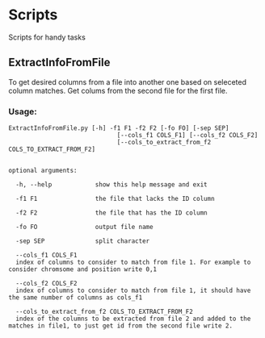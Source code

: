 #  Scripts
Scripts for handy tasks

## ExtractInfoFromFile

To get desired columns from a file into another one based on seleceted column matches.
Get colums from the second file for the first file.

### Usage: 

```
ExtractInfoFromFile.py [-h] -f1 F1 -f2 F2 [-fo FO] [-sep SEP]
                              [--cols_f1 COLS_F1] [--cols_f2 COLS_F2]
                              [--cols_to_extract_from_f2 COLS_TO_EXTRACT_FROM_F2]


optional arguments:

  -h, --help            show this help message and exit
  
  -f1 F1                the file that lacks the ID column
  
  -f2 F2                the file that has the ID column
  
  -fo FO                output file name
  
  -sep SEP              split character
  
  --cols_f1 COLS_F1     
  index of columns to consider to match from file 1. For example to consider chromsome and position write 0,1
                        
  --cols_f2 COLS_F2     
  index of columns to consider to match from file 1, it should have the same number of columns as cols_f1
                        
  --cols_to_extract_from_f2 COLS_TO_EXTRACT_FROM_F2
  index of the columns to be extracted from file 2 and added to the matches in file1, to just get id from the second file write 2.
                        

```
